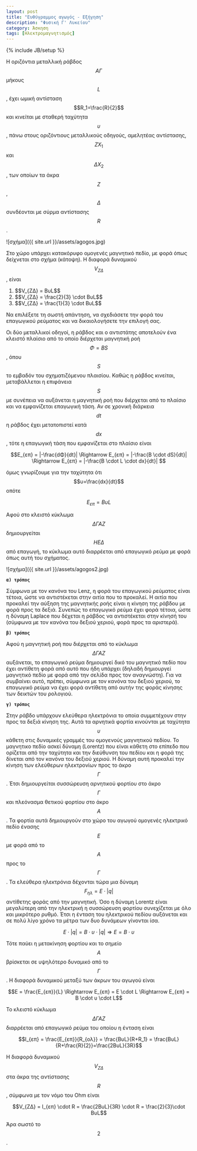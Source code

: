 ```yaml
---
layout: post
title: "Ευθύγραμμος αγωγός - Εξήγηση"
description: "Φυσική Γ' Λυκείου"
category: Άσκηση
tags: [Ηλεκτρομαγνητισμός]
---
```

{% include JB/setup %}



Η οριζόντια μεταλλική ράβδος $$ΑΓ$$ μήκους $$L$$, έχει ωμική αντίσταση 
$$R_1=\frac{R}{2}$$ και κινείται με σταθερή ταχύτητα $$υ$$, πάνω στους οριζόντιους 
μεταλλικούς οδηγούς, αμελητέας αντίστασης, $$ΖX_1$$ και $$ΔX_2$$, 
των οποίων τα άκρα $$Ζ$$, $$Δ$$ συνδέονται με σύρμα αντίστασης $$R$$. 

![σχήμα]({{ site.url }}/assets/agogos.jpg) 

Στο χώρο υπάρχει κατακόρυφο ομογενές μαγνητικό πεδίο, με φορά όπως 
δείχνεται στο σχήμα (κάτοψη). Η διαφορά δυναμικού $$V_{ΖΔ}$$, είναι

<ol>
  <li> $$V_{ΖΔ} = BυL$$ </li>
  <li> $$V_{ΖΔ} = \frac{2}{3} \cdot BυL$$</li>
  <li> $$V_{ΖΔ} = \frac{1}{3} \cdot BυL$$</li>
</ol> 

Να επιλέξετε τη σωστή απάντηση, να σχεδιάσετε την φορά του επαγωγικού
ρεύματος και να δικαιολογήσετε την επιλογή σας.	

Οι δύο μεταλλικοί οδηγοί, η ράβδος και ο αντιστάτης αποτελούν ένα κλειστό
πλαίσιο από το οποίο διέρχεται μαγνητική ροή $$Φ=ΒS$$, όπου $$S$$ το 
εμβαδόν του σχηματιζόμενου πλαισίου. Καθώς η ράβδος κινείται, μεταβάλλεται
η επιφάνεια $$S$$ με συνέπεια να αυξάνεται η μαγνητική ροή που διέρχεται
από το πλαίσιο και να εμφανίζεται επαγωγική τάση. Αν σε χρονική διάρκεια
$$dt$$ η ράβδος έχει μετατοπιστεί κατά $$dx$$, τότε η επαγωγική τάση που
εμφανίζεται στο πλαίσιο είναι

$$E_{επ} = |-\frac{dΦ}{dt}| \Rightarrow E_{επ} = |-\frac{B \cdot dS}{dt}| \Rightarrow E_{επ} = |-\frac{B \cdot L \cdot dx}{dt}| $$

όμως γνωρίζουμε για την ταχύτητα ότι $$υ=\frac{dx}{dt}$$ οπότε

$$E_{επ} = ΒυL$$

Αφού στο κλειστό κύκλωμα $$ΔΓΑΖ$$ δημιουργείται $$ΗΕΔ$$ από επαγωγή, το κύκλωμα
αυτό διαρρέεται από επαγωγικό ρεύμα με φορά όπως αυτή του σχήματος.

![σχήμα]({{ site.url }}/assets/agogos2.jpg) 

**`α) τρόπος`**

Σύμφωνα με τον κανόνα του Lenz, η φορά του επαγωγικού ρεύματος είναι τέτοια,
ώστε να αντιστέκεται στην αιτία που το προκαλεί. Η αιτία που προκαλεί την 
αύξηση της μαγνητικής ροής είναι η κίνηση της ράβδου με φορά προς τα δεξιά.
Συνεπώς το επαγωγικό ρεύμα έχει φορά τέτοια, ώστε η δύναμη Laplace που 
δέχεται η ράβδος να αντιστέκεται στην κίνησή του (σύμφωνα με τον κανόνα του
δεξιού χεριού, φορά προς τα αριστερά).

**`β) τρόπος`**

Αφού η μαγνητική ροή που διέρχεται από το κύκλωμα $$ΔΓΑΖ$$ αυξάνεται, το 
επαγωγικό ρεύμα δημιουργεί δικό του μαγνητικό πεδίο που έχει αντίθετη φορά
από αυτό που ήδη υπάρχει (δηλαδή δημιουργεί μαγνητικό πεδίο με φορά από 
την σελίδα προς τον αναγνώστη). Για να συμβαίνει αυτό, πρέπει, σύμφωνα
με τον κανόνα του δεξιού χεριού, το επαγωγικό ρεύμα να έχει φορά αντίθετη 
από αυτήν της φοράς κίνησης των δεικτών του ρολογιού.


**`γ) τρόπος`**

Στην ράβδο υπάρχουν ελεύθερα ηλεκτρόνια το οποία συμμετέχουν στην προς τα 
δεξιά κίνηση της. Αυτά τα αρνητικά φορτία κινούνται με ταχύτητα $$υ$$
κάθετη στις δυναμικές γραμμές του ομογενούς μαγνητικού πεδίου. Το μαγνητικο
πεδίο ασκεί δύναμη (Lorentz) που είναι κάθετη στο επίπεδο που ορίζεται από την ταχύτητα
και την διεύθυνση του πεδίου και η φορά της δίνεται από τον κανόνα του δεξιού
χεριού. Η δύναμη αυτή προκαλεί την κίνηση των ελεύθερων ηλεκτρονίων προς το 
άκρο $$Γ$$. Έτσι δημιουργείται συσσώρευση αρνητικού φορτίου στο άκρο $$Γ$$ και
πλεόνασμα θετικού φορτίου στο άκρο $$Α$$. Τα φορτία αυτά δημιουργούν στο χώρο
του αγωγού ομογενές ηλεκτρικό πεδίο ένασης $$Ε$$ με φορά από το $$Α$$ προς το 
$$Γ$$. Τα ελεύθερα ηλεκτρόνια δέχονται τώρα μια δύναμη $$F_{ηλ} = E \cdot |q|$$
αντίθετης φοράς από την μαγνητική. Όσο η δύναμη Lorentz είναι μεγαλύτερη από
την ηλεκτρική η συσσώρευση φορτίου συνεχίζεται με όλο και μικρότερο ρυθμό.
Έτσι η ένταση του ηλεκτρικού πεδίου αυξάνεται και σε πολύ λίγο χρόνο τα μέτρα
των δυο δυνάμεων γίνονται ίσα. 

$$Ε \cdot |q| = B \cdot υ \cdot |q| \Rightarrow E = B \cdot υ$$

Τότε παύει η μετακίνηση φορτίου και το σημείο $$Α$$ βρίσκεται σε υψηλότερο
δυναμικό από το $$Γ$$. Η διαφορά δυναμικού μεταξύ των άκρων του αγωγού είναι

$$Ε = \frac{Ε_{επ}}{L} \Rightarrow Ε_{επ} = Ε \cdot L \Rightarrow E_{επ} = Β \cdot υ \cdot L$$

Το κλειστό κύκλωμα $$ΔΓΑΖ$$ διαρρέεται από επαγωγικό ρεύμα του οποίου 
η ένταση είναι

$$Ι_{επ} = \frac{Ε_{επ}}{R_{ολ}} = \frac{BυL}{R+R_1} = \frac{BυL}{R+\frac{R}{2}}=\frac{2BυL}{3R}$$

H διαφορά δυναμικού $$V_{ΖΔ}$$ στα άκρα της αντίστασης $$R$$, σύμφωνα με
τον νόμο του Ohm είναι

$$V_{ΖΔ} = Ι_{επ} \cdot R = \frac{2BυL}{3R} \cdot R = \frac{2}{3}\cdot BυL$$

Άρα σωστό το $$2$$.